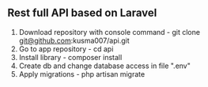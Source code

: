 ## Rest full API based on Laravel

1) Download repository with console command - git clone git@github.com:kusma007/api.git
2) Go to app repository - cd api
3) Install library - composer install
4) Create db and change database access in file ".env"
5) Apply migrations - php artisan migrate

